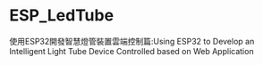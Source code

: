 # ESP_LedTube
 使用ESP32開發智慧燈管裝置雲端控制篇:Using ESP32 to Develop an Intelligent Light Tube Device Controlled  based on Web Application
